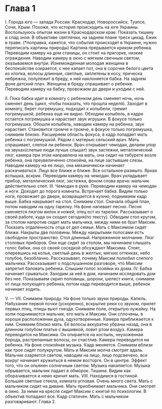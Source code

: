 # Глава 1

I. Города юго — запада России: Краснодар, Новороссийск, Туапсе, Сочи, Крым. Похоже, что история происходить на юге Украины. Воспользуюсь опытом жизни в Краснодарском крае. Показать тишину и спад зноя. В объективе святлячки, на заднем плане треск цикад. Ежик в траве. (*поправка, кажется, что события происходят в Украине, нужно переписать картины природы) Картина прерывается криком ребенка. Переводим камеру на дом станицы, он стоит на пригорке, низкие ограждения. Наводим камеру в окно с мягким свечным светом, оказываемся внутри. Изнеможденная молодая женщина в беспокойстве озирается, с нее капает пот, она в сорочке белого цвета из хлопка, волосы длинные, светлые, заплетены в косу, прическа небрежна, полулежит в бреду, к ней наклоняется бабка. На заднем фоне детский плач. Женщина в бреду спрашивает о ребенке. Переводим камеру на бабку, провожаем до двери и уходим с ней.

II. Пока бабка идет в комнату с ребенком день сменяет ночь, ночь сменяет день (цикл, чтобы показать, что прошла неделя). Заходит в комнату, берет погремушку, подходит к колыбели, гремит погремушкой, ребенка еще не видно. Обходим колыбель, в кадре остается погремушка и нарастает звук игрушки. В фокусе только погремушка. Обошли колыбель, наводим камеру на ребенка, звук нарастает. Становится громче и громче, в фокусе только погремушка, снимаем близко. Расширяем область фокуса, в кадр попадает мать ребенка с погремушкой. Рядом с матерью сельский врач. Мать спрашивает, слепой ли ребенок. Врач открывает чемодан, делаем упор на звуках(слепые люди лучше слышат) звук застежки, металлический лязг, камера при этом направлена на мать, она сидит на табурете возле ребенка, она преувеличенно спокойна, на лице застывшие слезы. Наводим камеру на ее лицо, она механичекски начинает раскачиваться. Лицо все ближе и ближе. Все остальное размыто. Яркая вспышка, вскрик. Переводим камеру на чемодан. Врач укладывает прибор, металлический лязг, застежка, фоном слова врача: мальчик действительно слеп. 
III. Чемодан в руке. Переводим камеру на чемодан и ноги. Доходит до порога комнаты. Встречает бабка. Видим только ноги, провожает до двери, возвращается в кухню, поднимаем кадр выше. Бабка накрывает на стол. Снимаем стол. Сначала общий план, потом наводим на одну тарелку. На фоне напевает песню. Песня сменяется лязгом вилок и ножей, отец ест из тарелки. Рассказывает о своей работе, куда он сходил сегодня(по тексту). Обводим стол кругом, за столом напротив сидит мать мальчика, между ними ее брат Максим. Показать отдаленность отца от дел семьи. Мать с Максимом сидят ближе. Накрыты две половины. Между накрытыми полосами есть свободное пространство. Стол длинный. Напряженное молчание. Лязг столовых приборов. Они еще сидят за столом, мы начинаем слышать голос бабки, она со своей соседкой обсуждают Максима. Стоят, оперевшись на колья, светлый день в желтых, мягких оттенках, небо голубое, безоблачно. Рассказывает, почему Максим полюбил слепого мальчика. Рассказывает о подслушанном разговоре, что Максим запретил баловать ребенка. Слышим голос хозяйки из дома. 
IV.	Бабка начинает срываться. Заходим за ней в дом, начинаем исследовать дом без нее. Показываем скрип половицы, шорохи, шелест книги, снимаем от лица полующего ребенка, потом кадр переводится выше, ребенок начинает ходить.

V.	— VII. Снимаем природу. На фоне только звуки природы. Капель. Набухание первой почки (ускоренно), вскрытие реки со звуком, прилет первых птиц, птицы вьют гнезда. Снимаем поле, открытую лужайку. На холм поднимаются мальчик, его мать и Максим. Они сплочены, в хороше расположении духа, одухотворенные. Камера приближается к ним. Снимаем близко мать. Её волосы аккуратно убраны назад, она в длинном голубом платье с вышивкой, ловит ртом воздух. Камера переводится на Максима. Он опирается на костыль, неухоженная борода, растрепанные волосы, он счастлив. Камера переводится на ребенка. На фоне спокойная музыка. Кадр меняется. Снимаем вблизи как трое сидят полукругом. Мать и Максим молча смотрят вдаль. Мальчик озаряется светом, наводим на лицо, лицо подсвечено, все вокруг начинает кружиться в немом восторге. Он в центре. Эффект того, что он опьянен солнечным светом. Музыка накаляется. Музыка обрывается, мальчик падает в обморок. Тишина. Видим как оборачивается и немо кричит мать.
VIII.  Находимся в гостиной. Большие светлые стекла, комната угловая. Очень много света. Мать с мальчиком сидят на диване. Мать приобнимает мальчика. Они смотрят в окно. За ними на кресле сидит Максим с книгой по психологии. В объектив попадают все. Кадр статичен. Мать с мальчиком разговаривают.
Глава 2. 






